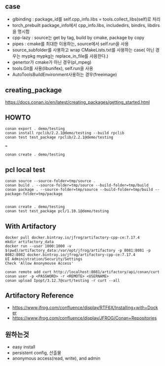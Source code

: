 ## case
- glbinding : package_id를 self.cpp_info.libs = tools.collect_libs(self)로 처리
- torch_prebuilt package_info에서 cpp_info.libs, includedirs, bindirs, libdirs을 명시함
- cpp-lazy : source는 get by tag, build by cmake, package by copy
- pipes : cmake를 최대한 이용하는, source에서 self.run을 사용
- source_subfolder를 사용하고 wrap CMakeLists.txt를 사용하는 case( 아닌 경우는 mypkg mypkg는 replace_in_file를 사용한다.)
- genertor가 cmake가 아닌 경우(pl_mpeg)
- tools.Git를 사용(libunifex), self.run을 사용
- AutoToolsBuildEnvironment사용하는 경우(freeimage)


## creating_package
https://docs.conan.io/en/latest/creating_packages/getting_started.html


## HOWTO
   
    conan export . demo/testing
    conan install rpclib/2.2.1@demo/testing --build rpclib
    conan test test_package rpclib/2.2.1@demo/testing

    = 

    conan create . demo/testing


## pcl local test

    conan source --source-folder=tmp/source .
    conan build . --source-folder=tmp/source --build-folder=tmp/build
    conan package . --source-folder=tmp/source --build-folder=tmp/build --package-folder=tmp/package


    conan create . demo/testing
    conan test test_package pcl/1.10.1@demo/testing


## With Artifactory

    docker pull docker.bintray.io/jfrog/artifactory-cpp-ce:7.17.4
    mkdir artifactory_data
    docker run --user 1000:1000 -v $(pwd)/artifactory_data:/var/opt/jfrog/artifactory -p 8081:8081 -p 8082:8082 docker.bintray.io/jfrog/artifactory-cpp-ce:7.17.4
    UI Administration/Security/Settings 
    Check 'Allow Anonymouse Access'

    conan remote add curt http://localhost:8081/artifactory/api/conan/curt
    conan user -p <PASSWORD> -r <REMOTE> <USERNAME>
    conan upload Ipopt/3.12.7@curt/testing -r curt --all


## Artifactory Reference
- https://www.jfrog.com/confluence/display/RTF6X/Installing+with+Docker
- https://www.jfrog.com/confluence/display/JFROG/Conan+Repositories    


## 원하는것
- easy install
- persistent config, 산출물
- anonymous access(read, write), and admin
